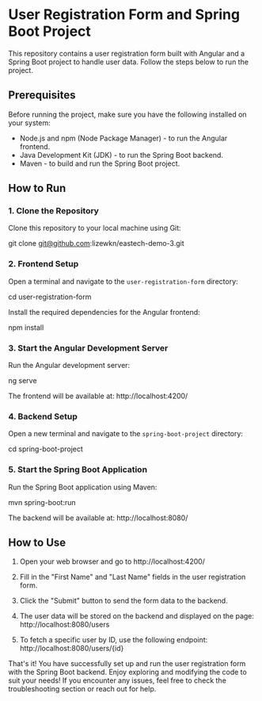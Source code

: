 # User Registration Form and Spring Boot Project

This repository contains a user registration form built with Angular and a Spring Boot project to handle user data. Follow the steps below to run the project.

## Prerequisites

Before running the project, make sure you have the following installed on your system:

- Node.js and npm (Node Package Manager) - to run the Angular frontend.
- Java Development Kit (JDK) - to run the Spring Boot backend.
- Maven - to build and run the Spring Boot project.

## How to Run

### 1. Clone the Repository

Clone this repository to your local machine using Git:

git clone git@github.com:lizewkn/eastech-demo-3.git

### 2. Frontend Setup

Open a terminal and navigate to the `user-registration-form` directory:

cd user-registration-form

Install the required dependencies for the Angular frontend:

npm install

### 3. Start the Angular Development Server

Run the Angular development server:

ng serve

The frontend will be available at: http://localhost:4200/

### 4. Backend Setup

Open a new terminal and navigate to the `spring-boot-project` directory:

cd spring-boot-project

### 5. Start the Spring Boot Application

Run the Spring Boot application using Maven:

mvn spring-boot:run

The backend will be available at: http://localhost:8080/

## How to Use

1. Open your web browser and go to http://localhost:4200/

2. Fill in the "First Name" and "Last Name" fields in the user registration form.

3. Click the "Submit" button to send the form data to the backend.

4. The user data will be stored on the backend and displayed on the page: http://localhost:8080/users

5. To fetch a specific user by ID, use the following endpoint: http://localhost:8080/users/{id}

That's it! You have successfully set up and run the user registration form with the Spring Boot backend. Enjoy exploring and modifying the code to suit your needs! If you encounter any issues, feel free to check the troubleshooting section or reach out for help.